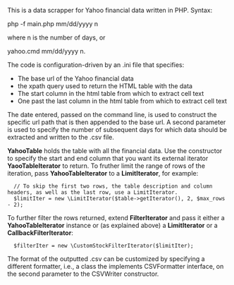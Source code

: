 This is a data scrapper for Yahoo financial data written in PHP. Syntax:

php -f main.php mm/dd/yyyy n

where n is the number of days, or 

yahoo.cmd mm/dd/yyyy n.

The code is configuration-driven by an .ini file that specifies:

* The base url of the Yahoo financial data
* the xpath query used to return the HTML table with the data
* The start column in the html table from which to extract cell text
* One past the last column in the html table from which to extract cell text

The date entered, passed on the command line, is used to construct the specific url path that is then appended to the base url. A second parameter is used to specify
the number of subsequent days for which data should be extracted and written to the .csv file. 

**YahooTable** holds the table with all the financial data. Use the constructor to specify the start and end column that you want its external iterator **YaooTableIterator**
to return.  To fruther limit the range of rows of the iteration, pass **YahooTableIterator** to a **LimitIterator**, for example:

	  // To skip the first two rows, the table description and column headers, as well as the last row, use a LimitIterator.
	  $limitIter = new \LimitIterator($table->getIterator(), 2, $max_rows - 2); 

To further filter the rows returned, extend **FilterIterator** and pass it either a **YahooTableIterator** instance or (as explained above) a **LimitIterator** or a **CallbackFilterIterator**:

	  $filterIter = new \CustomStockFilterIterator($limitIter);

The format of the outputted .csv can be customized by specifying a different formatter, i.e., a class the implements CSVFormatter interface, on the second parameter to
the CSVWriter constructor.
